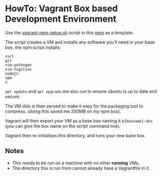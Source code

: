 # HowTo: Vagrant Box based Development Environment
Use the [vagrant-npm-setup.sh](vagrant-npm-setup.sh) script in this [repo](https://github.com/ccdale/ccabin) as a template.

The script creates a VM and installs any software you'll need in your base box, the npm script installs:
```
curl
git
vim-pathogen
vim-fugitive
nodejs
npm
n
```
`apt update` and `apt upgrade` are also run to ensure ubuntu is up to date and secure.

The VM disk is then zeroed to make it easy for the packaging tool to compress.
(doing this saved me 200MB on my npm box).

Vagrant will then export your VM as a base box naming it `${boxname}-dev`
(you can give the box name on the script command line).

Vagrant then re-initialises this directory, and runs your new base box.

## Notes
* This needs to be run on a machine with no other **running** VMs.
* The directory this is run from cannot already have a Vagrantfile in it.
